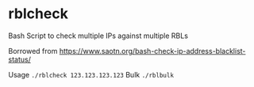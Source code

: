 # rblcheck
Bash Script to check multiple IPs against multiple RBLs

Borrowed from https://www.saotn.org/bash-check-ip-address-blacklist-status/

Usage `./rblcheck 123.123.123.123`
Bulk `./rblbulk`

